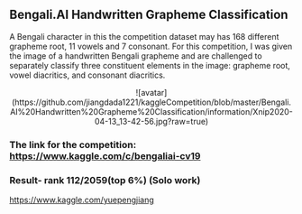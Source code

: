 ## Bengali.AI Handwritten Grapheme Classification
A Bengali character in this the competition dataset may has 168 different grapheme root, 11 vowels and 7 consonant.
For this competition, I was given the image of a handwritten Bengali grapheme and are challenged to separately classify three constituent elements in the image: grapheme root, vowel diacritics, and consonant diacritics.
<center>![avatar](https://github.com/jiangdada1221/kaggleCompetition/blob/master/Bengali.AI%20Handwritten%20Grapheme%20Classification/information/Xnip2020-04-13_13-42-56.jpg?raw=true)</center>

### The link for the competition: https://www.kaggle.com/c/bengaliai-cv19

### Result- rank 112/2059(top 6%) (Solo work)
https://www.kaggle.com/yuepengjiang


